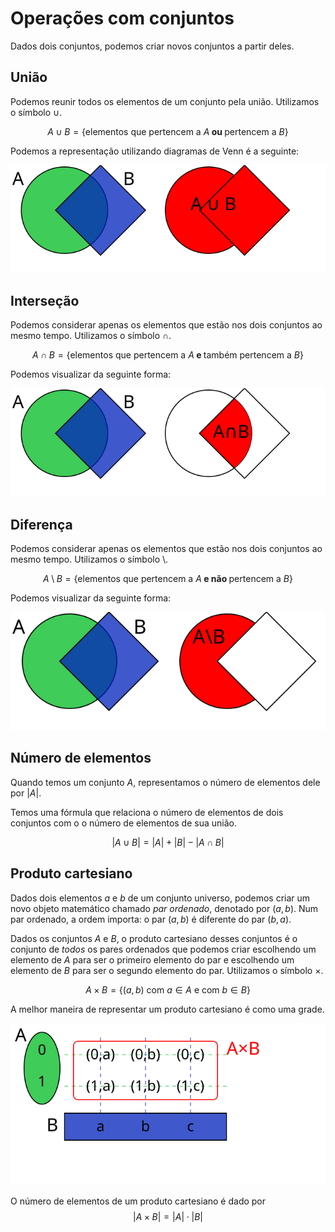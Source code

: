 # Operações com conjuntos

Dados dois conjuntos, podemos criar novos conjuntos a partir deles. 

## União

Podemos reunir todos os elementos de um conjunto pela união. Utilizamos o símbolo $\cup$.

$$A\cup B = \{ \text{elementos que pertencem a } A \textbf{ ou }\text{ pertencem a }B\}$$

Podemos a representação utilizando diagramas de Venn é a seguinte:

![Diagrama da união](./img/aula02-img01.svg)


## Interseção

Podemos considerar apenas os elementos que estão nos dois conjuntos ao mesmo tempo. Utilizamos o símbolo $\cap$.

$$A\cap B = \{ \text{elementos que pertencem a } A \textbf{ e } \text{também pertencem a }B \}$$

Podemos visualizar da seguinte forma:

![Diagrama da interseção](./img/aula02-img02.svg)

## Diferença


Podemos considerar apenas os elementos que estão nos dois conjuntos ao mesmo tempo. Utilizamos o símbolo $\setminus$.

$$A\setminus B = \{ \text{elementos que pertencem a } A  \textbf{ e não } \text{pertencem a } B \}$$

Podemos visualizar da seguinte forma:

![Diagrama da diferença](./img/aula02-img03.svg)

## Número de elementos

Quando temos um conjunto $A$, representamos o número de elementos dele por $|A|$.

Temos uma fórmula que relaciona o número de elementos de dois conjuntos com o o número de elementos de sua união.

$$|A\cup B| = |A| + |B| - |A\cap B| $$


## Produto cartesiano

Dados dois elementos $a$ e $b$ de um conjunto universo, podemos criar um novo objeto matemático chamado _par ordenado_, denotado por $(a,b)$. Num par ordenado, a ordem importa: o par $(a,b)$ é diferente do par $(b,a)$. 

Dados os conjuntos $A$ e $B$, o produto cartesiano desses conjuntos é o conjunto de _todos_ os pares ordenados que podemos criar escolhendo um elemento de $A$ para ser o primeiro elemento do par e escolhendo um elemento de $B$ para ser o segundo elemento do par. Utilizamos o símbolo $\times$.

$$A\times B = \{(a,b) \text{ com } a\in A \text{ e com } b\in B \}$$

A melhor maneira de representar um produto cartesiano é como uma grade.

![Produto cartesiano](./img/aula02-img04.svg)

O número de elementos de um produto cartesiano é dado por 
$$
|A\times B|= |A|\cdot |B|
$$